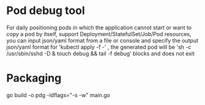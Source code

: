 # Pod debug tool

For daily positioning pods in which the application cannot start or want to copy a pod by itself, support
Deployment/StatefulSet/Job/Pod resources, you can input json/yaml format from a file or console and specify the output
json/yaml format for 'kubectl apply -f -' , the generated pod will be 'sh -c /usr/sbin/sshd -D & touch debug && tail -f
debug' blocks and does not exit

# Packaging

go build -o pdg -ldflags="-s -w" main.go
